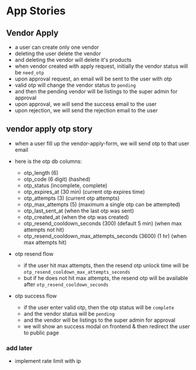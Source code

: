 # App Stories

## Vendor Apply

- a user can create only one vendor
- deleting the user delete the vendor
- and deleting the vendor will delete it's products
- when vendor created with apply request, initially the vendor status will be `need_otp`
- upon approval request, an email will be sent to the user with otp
- valid otp will change the vendor status to `pending`
- and then the pending vendor will be listings to the super admin for approval
- upon approval, we will send the success email to the user
- upon rejection, we will send the rejection email to the user

## vendor apply otp story

- when a user fill up the vendor-apply-form, we will send otp to that user email

- here is the otp db columns:

  - otp_length (6)
  - otp_code (6 digit) (hashed)
  - otp_status (incomplete, complete)
  - otp_expires_at (30 min) (current otp expires time)
  - otp_attempts (3) (current otp attempts)
  - otp_max_attempts (5) (maximum a single otp can be attempted)
  - otp_last_sent_at (when the last otp was sent)
  - otp_created_at (when the otp was created)
  - otp_resend_cooldown_seconds (300) (default 5 min) (when max attempts not hit)
  - otp_resend_cooldown_max_attempts_seconds (3600) (1 hr) (when max attempts hit)

- otp resend flow

  - if the user hit max attempts, then the resend otp unlock time will be `otp_resend_cooldown_max_attempts_seconds`
  - but if he does not hit max attempts, the resend otp will be available after `otp_resend_cooldown_seconds`

- otp success flow

  - if the user enter valid otp, then the otp status will be `complete`
  - and the vendor status will be `pending`
  - and the vendor will be listings to the super admin for approval
  - we will show an success modal on frontend & then redirect the user to public page

### add later

- implement rate limit with ip
